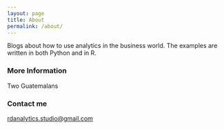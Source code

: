 ```yaml
---
layout: page
title: About
permalink: /about/
---
```


Blogs about how to use analytics in the business world. The examples are written in both Python and in R. 

### More Information

Two Guatemalans 

### Contact me

[rdanalytics.studio@gmail.com](mailto:rdanalytics.studio@gmail.com)
